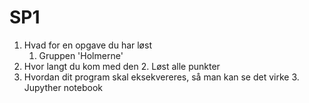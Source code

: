# SP1

1. Hvad for en opgave du har løst
	1. Gruppen 'Holmerne'
2. Hvor langt du kom med den
	2. Løst alle punkter
3. Hvordan dit program skal eksekvereres, så man kan se det virke
	3. Jupyther notebook
